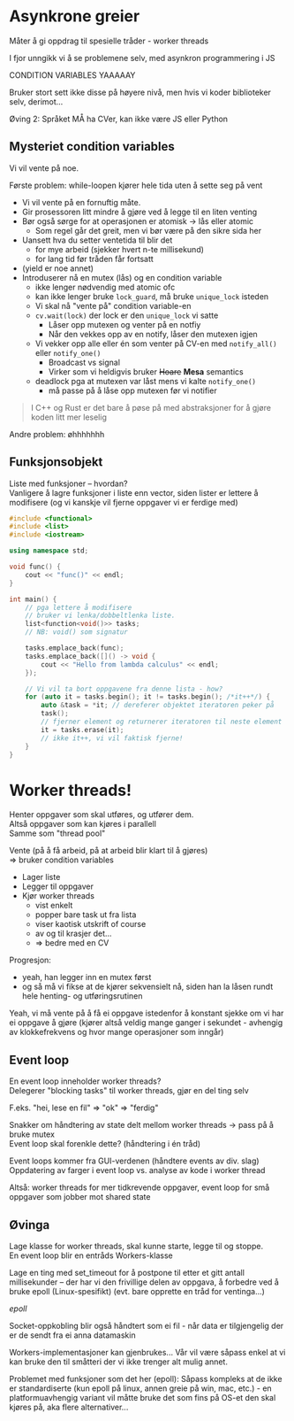 # Asynkrone greier

Måter å gi oppdrag til spesielle tråder - worker threads

I fjor unngikk vi å se problemene selv, med asynkron programmering i JS

CONDITION VARIABLES YAAAAAY

Bruker stort sett ikke disse på høyere nivå, men hvis vi koder biblioteker selv, derimot...

Øving 2: Språket MÅ ha CVer, kan ikke være JS eller Python

## Mysteriet condition variables

Vi vil vente på noe.

Første problem: while-loopen kjører hele tida uten å sette seg på vent
+ Vi vil vente på en fornuftig måte.
+ Gir prosessoren litt mindre å gjøre ved å legge til en liten venting
+ Bør også sørge for at operasjonen er atomisk -> lås eller atomic
    + Som regel går det greit, men vi bør være på den sikre sida her
+ Uansett hva du setter ventetida til blir det
    + for mye arbeid (sjekker hvert n-te millisekund)
    + for lang tid før tråden får fortsatt
+ (yield er noe annet)
+ Introduserer nå en mutex (lås) og en condition variable
    + ikke lenger nødvendig med atomic ofc
    + kan ikke lenger bruke `lock_guard`, må bruke `unique_lock` isteden
    + Vi skal nå "vente på" condition variable-en
    + `cv.wait(lock)` der lock er den `unique_lock` vi satte
        + Låser opp mutexen og venter på en notfiy
        + Når den vekkes opp av en notify, låser den mutexen igjen
    + Vi vekker opp alle eller én som venter på CV-en med `notify_all()` eller `notify_one()`
        + Broadcast vs signal
        + Virker som vi heldigvis bruker ~~Hoare~~ **Mesa** semantics
    + deadlock pga at mutexen var låst mens vi kalte `notify_one()`
        + må passe på å låse opp mutexen før vi notifier

> I C++ og Rust er det bare å pøse på med abstraksjoner for å gjøre koden litt mer leselig

Andre problem: øhhhhhhh


## Funksjonsobjekt

Liste med funksjoner – hvordan?  
Vanligere å lagre funksjoner i liste enn vector, siden lister er lettere å modifisere (og vi kanskje vil fjerne oppgaver vi er ferdige med)

```C++
#include <functional>
#include <list>
#include <iostream>

using namespace std;

void func() {
    cout << "func()" << endl;
}

int main() {
    // pga lettere å modifisere
    // bruker vi lenka/dobbeltlenka liste.
    list<function<void()>> tasks;
    // NB: void() som signatur

    tasks.emplace_back(func);
    tasks.emplace_back([]() -> void {
        cout << "Hello from lambda calculus" << endl;
    });

    // Vi vil ta bort oppgavene fra denne lista - how?
    for (auto it = tasks.begin(); it != tasks.begin(); /*it++*/) {
        auto &task = *it; // dereferer objektet iteratoren peker på
        task();
        // fjerner element og returnerer iteratoren til neste element
        it = tasks.erase(it);
        // ikke it++, vi vil faktisk fjerne!
    }
}
```


# Worker threads!

Henter oppgaver som skal utføres, og utfører dem.  
Altså oppgaver som kan kjøres i parallell  
Samme som "thread pool"

Vente (på å få arbeid, på at arbeid blir klart til å gjøres)  
$\Rightarrow$ bruker condition variables

+ Lager liste
+ Legger til oppgaver
+ Kjør worker threads
    - vist enkelt
    - popper bare task ut fra lista
    - viser kaotisk utskrift of course
    - av og til krasjer det...
    - $\Rightarrow$ bedre med en CV

Progresjon:
+ yeah, han legger inn en mutex først
+ og så må vi fikse at de kjører sekvensielt nå, siden han la låsen rundt hele henting- og utføringsrutinen

Yeah, vi må vente på å få ei oppgave istedenfor å konstant sjekke om vi har ei oppgave å gjøre (kjører altså veldig mange ganger i sekundet - avhengig av klokkefrekvens og hvor mange operasjoner som inngår)


## Event loop

En event loop inneholder worker threads?  
Delegerer "blocking tasks" til worker threads, gjør en del ting selv

F.eks. "hei, lese en fil" => "ok" => "ferdig"

Snakker om håndtering av state delt mellom worker threads -> pass på å bruke mutex  
Event loop skal forenkle dette? (håndtering i én tråd)

Event loops kommer fra GUI-verdenen (håndtere events av div. slag)
Oppdatering av farger i event loop vs. analyse av kode i worker thread

Altså: worker threads for mer tidkrevende oppgaver, event loop for små oppgaver som jobber mot shared state


## Øvinga

Lage klasse for worker threads, skal kunne starte, legge til og stoppe.  
En event loop blir en entråds Workers-klasse

Lage en ting med set_timeout for å postpone til etter et gitt antall millisekunder – der har vi den frivillige delen av oppgava, å forbedre ved å bruke epoll (Linux-spesifikt) (evt. bare opprette en tråd for ventinga...)

*epoll*

Socket-oppkobling blir også håndtert som ei fil - når data er tilgjengelig der er de sendt fra ei anna datamaskin

Workers-implementasjoner kan gjenbrukes... Vår vil være såpass enkel at vi kan bruke den til småtteri der vi ikke trenger alt mulig annet.

Problemet med funksjoner som det her (epoll): Såpass kompleks at de ikke er standardiserte (kun epoll på linux, annen greie på win, mac, etc.) - en platformuavhengig variant vil måtte bruke det som fins på OS-et den skal kjøres på, aka flere alternativer...
